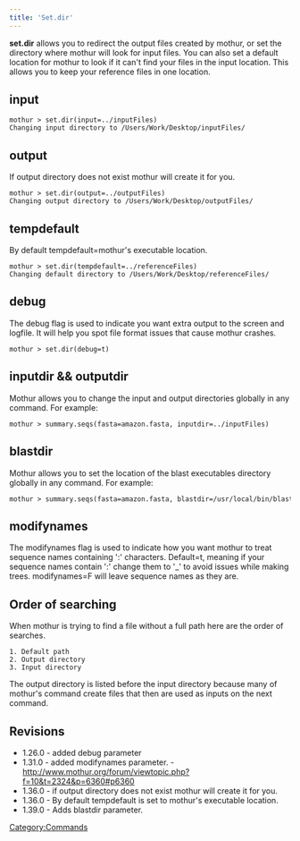 ```yaml
---
title: 'Set.dir'
---
```

**set.dir** allows you to redirect the output files
created by mothur, or set the directory where mothur will look for input
files. You can also set a default location for mothur to look if it
can\'t find your files in the input location. This allows you to keep
your reference files in one location.


## input

    mothur > set.dir(input=../inputFiles)
    Changing input directory to /Users/Work/Desktop/inputFiles/

## output

If output directory does not exist mothur will create it for you.

    mothur > set.dir(output=../outputFiles)
    Changing output directory to /Users/Work/Desktop/outputFiles/

## tempdefault

By default tempdefault=mothur\'s executable location.

    mothur > set.dir(tempdefault=../referenceFiles)
    Changing default directory to /Users/Work/Desktop/referenceFiles/

## debug

The debug flag is used to indicate you want extra output to the screen
and logfile. It will help you spot file format issues that cause mothur
crashes.

    mothur > set.dir(debug=t)

## inputdir && outputdir

Mothur allows you to change the input and output directories globally in
any command. For example:

    mothur > summary.seqs(fasta=amazon.fasta, inputdir=../inputFiles)

## blastdir

Mothur allows you to set the location of the blast executables directory
globally in any command. For example:

    mothur > summary.seqs(fasta=amazon.fasta, blastdir=/usr/local/bin/blast)

## modifynames

The modifynames flag is used to indicate how you want mothur to treat
sequence names containing \':\' characters. Default=t, meaning if your
sequence names contain \':\' change them to \'\_\' to avoid issues while
making trees. modifynames=F will leave sequence names as they are.

## Order of searching

When mothur is trying to find a file without a full path here are the
order of searches.

    1. Default path
    2. Output directory
    3. Input directory

The output directory is listed before the input directory because many
of mothur\'s command create files that then are used as inputs on the
next command.

## Revisions

-   1.26.0 - added debug parameter
-   1.31.0 - added modifynames parameter. -
    <http://www.mothur.org/forum/viewtopic.php?f=10&t=2324&p=6360#p6360>
-   1.36.0 - if output directory does not exist mothur will create it
    for you.
-   1.36.0 - By default tempdefault is set to mothur\'s executable
    location.
-   1.39.0 - Adds blastdir parameter.

[Category:Commands](Category:Commands)
